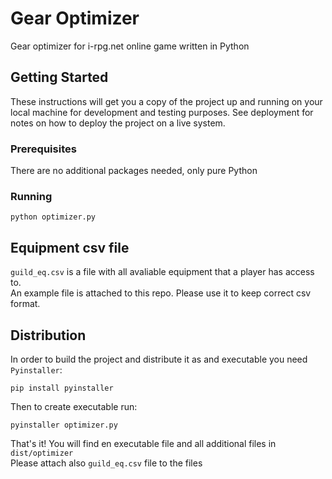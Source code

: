 # Gear Optimizer

Gear optimizer for i-rpg.net online game written in Python

## Getting Started

These instructions will get you a copy of the project up and running on your local machine for development and testing purposes. See deployment for notes on how to deploy the project on a live system.

### Prerequisites

There are no additional packages needed, only pure Python

### Running

```
python optimizer.py
```

## Equipment csv file

`guild_eq.csv` is a file with all avaliable equipment that a player has access to.  
An example file is attached to this repo. Please use it to keep correct csv format. 

## Distribution

In order to build the project and distribute it as and executable you need `Pyinstaller`:

```
pip install pyinstaller
```

Then to create executable run:

```
pyinstaller optimizer.py
```

That's it! You will find en executable file and all additional files in `dist/optimizer`  
Please attach also `guild_eq.csv` file to the files